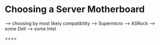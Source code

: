 # Choosing a Server Motherboard

--> choosing by most likely compatibility
  --> Supermicro
  --> ASRock
  --> some Dell
  --> some Intel
  
<<>>

